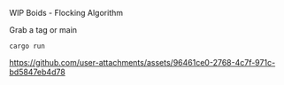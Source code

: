WIP Boids - Flocking Algorithm

Grab a tag or main

`cargo run`

https://github.com/user-attachments/assets/96461ce0-2768-4c7f-971c-bd5847eb4d78

